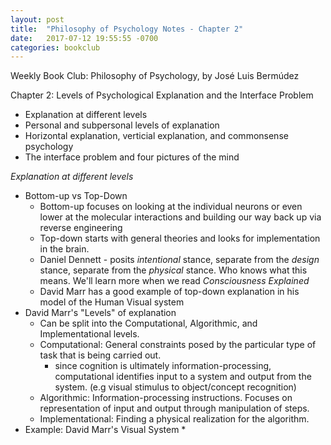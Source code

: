 ```yaml
---
layout: post
title:  "Philosophy of Psychology Notes - Chapter 2"
date:   2017-07-12 19:55:55 -0700
categories: bookclub
---
```

Weekly Book Club: Philosophy of Psychology, by José Luis Bermúdez

Chapter 2: Levels of Psychological Explanation and the Interface Problem 
* Explanation at different levels
* Personal and subpersonal levels of explanation
* Horizontal explanation, verticial explanation, and commonsense psychology
* The interface problem and four pictures of the mind


*Explanation at different levels*
* Bottom-up vs Top-Down
	* Bottom-up focuses on looking at the individual neurons or even lower at the molecular interactions and building our way back up via reverse engineering
	* Top-down starts with general theories and looks for implementation in the brain. 
	* Daniel Dennett - posits *intentional* stance, separate from the *design* stance, separate from the *physical* stance. Who knows what this means. We'll learn more when we read *Consciousness Explained*
	* David Marr has a good example of top-down explanation in his model of the Human Visual system
* David Marr's "Levels" of explanation
	* Can be split into the Computational, Algorithmic, and Implementational levels.
	* Computational: General constraints posed by the particular type of task that is being carried out.
		* since cognition is ultimately information-processing, computational identifies input to a system and output from the system. (e.g visual stimulus to object/concept recognition)
	* Algorithmic: Information-processing instructions. Focuses on representation of input and output through manipulation of steps.
	* Implementational: Finding a physical realization for the algorithm.
* Example: David Marr's Visual System
	* 

